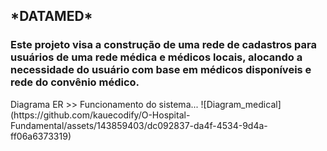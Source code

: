 <h2> *DATAMED* </h2>

<h3>Este projeto visa a construção de uma rede de cadastros para usuários de uma rede médica e médicos locais, alocando a necessidade do usuário com base em médicos disponíveis e rede do convênio médico.</h3>
Diagrama ER >> Funcionamento do sistema...
![Diagram_medical](https://github.com/kauecodify/O-Hospital-Fundamental/assets/143859403/dc092837-da4f-4534-9d4a-ff06a6373319)
